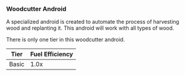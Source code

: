 ### Woodcutter Android

A specialized android is created to automate the process of harvesting wood and replanting it.
This android will work with all types of wood.

There is only one tier in this woodcutter android.

| Tier | Fuel Efficiency |
| ---- | --------------- |
| Basic | 1.0x |
